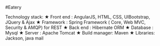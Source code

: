 #Eatery

Technology stack:
★ Front end : AngularJS, HTML, CSS, UIBootstrap, JQuery & Ajax
★ Framework : Spring Framework ( Core, Web MVC, Security & AMQP) for REST
★ Back end : Hibernate ORM
★ Database : Mysql
★ Server : Apache Tomcat
★ Build manager: Maven
★ Libraries: Jackson, java mail
